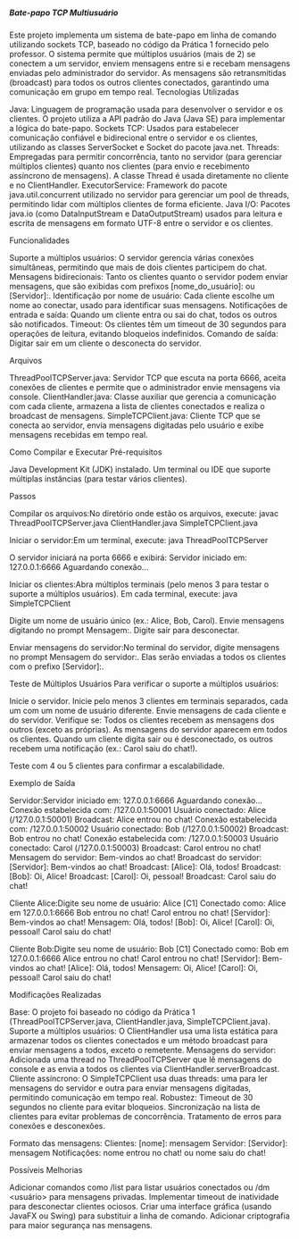##### Bate-papo TCP Multiusuário
Este projeto implementa um sistema de bate-papo em linha de comando utilizando sockets TCP, baseado no código da Prática 1 fornecido pelo professor. O sistema permite que múltiplos usuários (mais de 2) se conectem a um servidor, enviem mensagens entre si e recebam mensagens enviadas pelo administrador do servidor. As mensagens são retransmitidas (broadcast) para todos os outros clientes conectados, garantindo uma comunicação em grupo em tempo real.
Tecnologias Utilizadas

Java: Linguagem de programação usada para desenvolver o servidor e os clientes. O projeto utiliza a API padrão do Java (Java SE) para implementar a lógica do bate-papo.
Sockets TCP: Usados para estabelecer comunicação confiável e bidirecional entre o servidor e os clientes, utilizando as classes ServerSocket e Socket do pacote java.net.
Threads: Empregadas para permitir concorrência, tanto no servidor (para gerenciar múltiplos clientes) quanto nos clientes (para envio e recebimento assíncrono de mensagens). A classe Thread é usada diretamente no cliente e no ClientHandler.
ExecutorService: Framework do pacote java.util.concurrent utilizado no servidor para gerenciar um pool de threads, permitindo lidar com múltiplos clientes de forma eficiente.
Java I/O: Pacotes java.io (como DataInputStream e DataOutputStream) usados para leitura e escrita de mensagens em formato UTF-8 entre o servidor e os clientes.

Funcionalidades

Suporte a múltiplos usuários: O servidor gerencia várias conexões simultâneas, permitindo que mais de dois clientes participem do chat.
Mensagens bidirecionais: Tanto os clientes quanto o servidor podem enviar mensagens, que são exibidas com prefixos [nome_do_usuário]: ou [Servidor]:.
Identificação por nome de usuário: Cada cliente escolhe um nome ao conectar, usado para identificar suas mensagens.
Notificações de entrada e saída: Quando um cliente entra ou sai do chat, todos os outros são notificados.
Timeout: Os clientes têm um timeout de 30 segundos para operações de leitura, evitando bloqueios indefinidos.
Comando de saída: Digitar sair em um cliente o desconecta do servidor.

Arquivos

ThreadPoolTCPServer.java: Servidor TCP que escuta na porta 6666, aceita conexões de clientes e permite que o administrador envie mensagens via console.
ClientHandler.java: Classe auxiliar que gerencia a comunicação com cada cliente, armazena a lista de clientes conectados e realiza o broadcast de mensagens.
SimpleTCPClient.java: Cliente TCP que se conecta ao servidor, envia mensagens digitadas pelo usuário e exibe mensagens recebidas em tempo real.

Como Compilar e Executar
Pré-requisitos

Java Development Kit (JDK) instalado.
Um terminal ou IDE que suporte múltiplas instâncias (para testar vários clientes).

Passos

Compilar os arquivos:No diretório onde estão os arquivos, execute:
javac ThreadPoolTCPServer.java ClientHandler.java SimpleTCPClient.java


Iniciar o servidor:Em um terminal, execute:
java ThreadPoolTCPServer

O servidor iniciará na porta 6666 e exibirá:
Servidor iniciado em: 127.0.0.1:6666
Aguardando conexão...


Iniciar os clientes:Abra múltiplos terminais (pelo menos 3 para testar o suporte a múltiplos usuários). Em cada terminal, execute:
java SimpleTCPClient


Digite um nome de usuário único (ex.: Alice, Bob, Carol).
Envie mensagens digitando no prompt Mensagem:.
Digite sair para desconectar.


Enviar mensagens do servidor:No terminal do servidor, digite mensagens no prompt Mensagem do servidor:. Elas serão enviadas a todos os clientes com o prefixo [Servidor]:.


Teste de Múltiplos Usuários
Para verificar o suporte a múltiplos usuários:

Inicie o servidor.
Inicie pelo menos 3 clientes em terminais separados, cada um com um nome de usuário diferente.
Envie mensagens de cada cliente e do servidor.
Verifique se:
Todos os clientes recebem as mensagens dos outros (exceto as próprias).
As mensagens do servidor aparecem em todos os clientes.
Quando um cliente digita sair ou é desconectado, os outros recebem uma notificação (ex.: Carol saiu do chat!).


Teste com 4 ou 5 clientes para confirmar a escalabilidade.

Exemplo de Saída

Servidor:Servidor iniciado em: 127.0.0.1:6666
Aguardando conexão...
Conexão estabelecida com: /127.0.0.1:50001
Usuário conectado: Alice (/127.0.0.1:50001)
Broadcast: Alice entrou no chat!
Conexão estabelecida com: /127.0.0.1:50002
Usuário conectado: Bob (/127.0.0.1:50002)
Broadcast: Bob entrou no chat!
Conexão estabelecida com: /127.0.0.1:50003
Usuário conectado: Carol (/127.0.0.1:50003)
Broadcast: Carol entrou no chat!
Mensagem do servidor: Bem-vindos ao chat!
Broadcast do servidor: [Servidor]: Bem-vindos ao chat!
Broadcast: [Alice]: Olá, todos!
Broadcast: [Bob]: Oi, Alice!
Broadcast: [Carol]: Oi, pessoal!
Broadcast: Carol saiu do chat!


Cliente Alice:Digite seu nome de usuário: Alice
[C1] Conectado como: Alice em 127.0.0.1:6666
Bob entrou no chat!
Carol entrou no chat!
[Servidor]: Bem-vindos ao chat!
Mensagem: Olá, todos!
[Bob]: Oi, Alice!
[Carol]: Oi, pessoal!
Carol saiu do chat!


Cliente Bob:Digite seu nome de usuário: Bob
[C1] Conectado como: Bob em 127.0.0.1:6666
Alice entrou no chat!
Carol entrou no chat!
[Servidor]: Bem-vindos ao chat!
[Alice]: Olá, todos!
Mensagem: Oi, Alice!
[Carol]: Oi, pessoal!
Carol saiu do chat!



Modificações Realizadas

Base: O projeto foi baseado no código da Prática 1 (ThreadPoolTCPServer.java, ClientHandler.java, SimpleTCPClient.java).
Suporte a múltiplos usuários: O ClientHandler usa uma lista estática para armazenar todos os clientes conectados e um método broadcast para enviar mensagens a todos, exceto o remetente.
Mensagens do servidor: Adicionada uma thread no ThreadPoolTCPServer que lê mensagens do console e as envia a todos os clientes via ClientHandler.serverBroadcast.
Cliente assíncrono: O SimpleTCPClient usa duas threads: uma para ler mensagens do servidor e outra para enviar mensagens digitadas, permitindo comunicação em tempo real.
Robustez:
Timeout de 30 segundos no cliente para evitar bloqueios.
Sincronização na lista de clientes para evitar problemas de concorrência.
Tratamento de erros para conexões e desconexões.


Formato das mensagens:
Clientes: [nome]: mensagem
Servidor: [Servidor]: mensagem
Notificações: nome entrou no chat! ou nome saiu do chat!



Possíveis Melhorias

Adicionar comandos como /list para listar usuários conectados ou /dm <usuário> <mensagem> para mensagens privadas.
Implementar timeout de inatividade para desconectar clientes ociosos.
Criar uma interface gráfica (usando JavaFX ou Swing) para substituir a linha de comando.
Adicionar criptografia para maior segurança nas mensagens.
